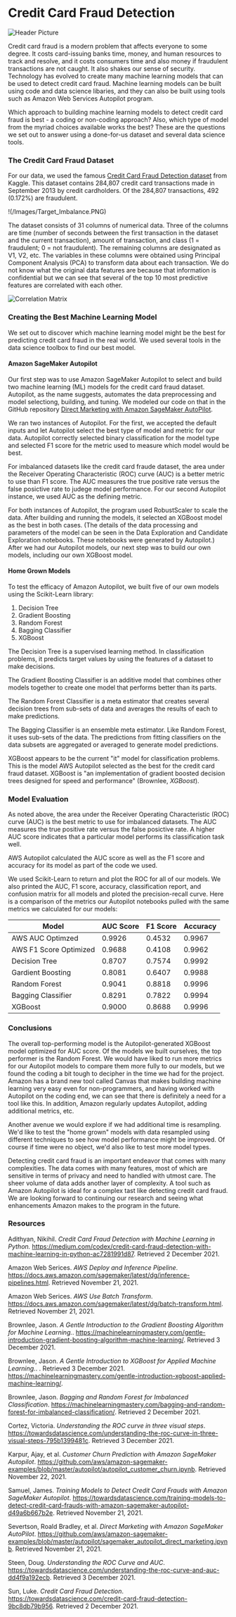 # Credit Card Fraud Detection

![Header Picture](/Images/credit-card-1591492_960_720.webp)

Credit card fraud is a modern problem that affects everyone to some degree.  It costs card-issuing banks time, money, and human resources to track and resolve, and it costs consumers time and also money if fraudulent transactions are not caught.  It also shakes our sense of security.  Technology has evolved to create many machine learning models that can be used to detect credit card fraud.  Machine learning models can be built using code and data science libaries, and they can also be built using tools such as Amazon Web Services Autopilot program.  

Which approach to building machine learning models to detect credit card fraud is best - a coding or non-coding approach?  Also, which type of model from the myriad choices available works the best?  These are the questions we set out to answer using a done-for-us dataset and several data science tools.

### The Credit Card Fraud Dataset

For our data, we used the famous [Credit Card Fraud Detection dataset](https://www.kaggle.com/mlg-ulb/creditcardfraud) from Kaggle.  This dataset contains 284,807 credit card transactions made in September 2013 by credit cardholders.  Of the 284,807 transactions, 492 (0.172%) are fraudulent.  

!(/Images/Target_Imbalance.PNG)

The dataset consists of 31 columns of numerical data.  Three of the columns are time (number of seconds between the first transaction in the dataset and the current transaction), amount of transaction, and class (1 = fraudulent; 0 = not fraudulent).  The remaining columns are designated as V1, V2, etc.  The variables in these columns were obtained using Principal Component Analysis (PCA) to transform data about each transaction.  We do not know what the original data features are because that information is confidential but we can see that several of the top 10 most predictive features are correlated with each other.

![Correlation Matrix](/Images/Correlation_Matrix.PNG)

### Creating the Best Machine Learning Model

We set out to discover which machine learning model might be the best for predicting credit card fraud in the real world.  We used several tools in the data science toolbox to find our best model.

#### Amazon SageMaker Autopilot

Our first step was to use Amazon SageMaker Autopilot to select and build two machine learning (ML) models for the credit card fraud dataset.  Autopilot, as the name suggests, automates the data preprocessing and model selectiong, building, and tuning.  We modeled our code on that in the GitHub repository [Direct Marketing with Amazon SageMaker AutoPilot](https://github.com/aws/amazon-sagemaker-examples/blob/master/autopilot/sagemaker_autopilot_direct_marketing.ipynb).  

We ran two instances of Autopilot.  For the first, we accepted the default inputs and let Autopilot select the best type of model and metric for our data.  Autopilot correctly selected binary classification for the model type and selected F1 score for the metric used to measure which model would be best.  

For imbalanced datasets like the credit card fraude dataset, the area under the Receiver Operating Characteristic (ROC) curve (AUC) is a better metric to use than F1 score. The AUC measures the true positive rate versus the false posictive rate to judege model performance.  For our second Autopilot instance, we used AUC as the defining metric.  

For both instances of Autopilot, the program used RobustScaler to scale the data.  After building and running the models, it selected an XGBoost model as the best in both cases. (The details of the data processing and parameters of the model can be seen in the Data Exploration and Candidate Exploration notebooks.  These notebooks were generated by Autopilot.)  After we had our Autopilot models, our next step was to build our own models, including our own XGBoost model. 

#### Home Grown Models

To test the efficacy of Amazon Autopilot, we built five of our own models using the Scikit-Learn library:

1. Decision Tree
2. Gradient Boosting
3. Random Forest
4. Bagging Classifier
5. XGBoost

The Decision Tree is a supervised learning method.  In classification problems, it predicts target values by using the features of a dataset to make decisions.

The Gradient Boosting Classifier is an additive model that combines other models together to create one model that performs better than its parts.

The Random Forest Classifier is a meta estimator that creates several decision trees from sub-sets of data and averages the results of each to make predictions.

The Bagging Classifier is an ensemble meta estimator.  Like Random Forest, it uses sub-sets of the data.  The predictions from fitting classifiers on the data subsets are aggregated or averaged to generate model predictions.

XGBoost appears to be the current "it" model for classification problems.  This is the model AWS Autopilot selected as the best for the credit card fraud dataset.  XGBoost is "an implementation of gradient boosted decision trees designed for speed and performance" (Brownlee, *XGBoost*).

### Model Evaluation

As noted above, the area under the Receiver Operating Characteristic (ROC) curve (AUC) is the best metric to use for imbalanced datasets. The AUC measures the true positive rate versus the false posictive rate.  A higher AUC score indicates that a particular model performs its classification task well.

AWS Autopilot calculated the AUC score as well as the F1 score and accuracy for its model as part of the code we used.

We used Scikit-Learn to return and plot the ROC for all of our models.  We also printed the AUC, F1 score, accuracy, classification report, and confusion matrix for all models and ploted the precision-recall curve.  Here is a comparison of the metrics our Autopilot notebooks pulled with the same metrics we calculated for our models:

| Model                      | AUC Score   | F1 Score   | Accuracy   |
| -------------------------- | ----------- | ---------- | ---------- |
| AWS AUC Optimzed           | 0.9926      | 0.4532     | 0.9967     |
| AWS F1 Score Optimized     | 0.9688      | 0.4108     | 0.9962     |
| Decision Tree              | 0.8707      | 0.7574     | 0.9992     |
| Gardient Boosting          | 0.8081      | 0.6407     | 0.9988     |
| Random Forest              | 0.9041      | 0.8818     | 0.9996     |
| Bagging Classifier         | 0.8291      | 0.7822     | 0.9994     |
| XGBoost                    | 0.9000      | 0.8688     | 0.9996     |


### Conclusions

The overall top-performing model is the Autopilot-generated XGBoost model optimized for AUC score.  Of the models we built ourselves, the top performer is the Random Forest.  We would have liked to run more metrics for our Autopilot models to compare them more fully to our models, but we found the coding a bit tough to decipher in the time we had for the project.  Amazon has a brand new tool called Canvas that makes building machine learning very easy even for non-programmers, and having worked with Autopilot on the coding end, we can see that there is definitely a need for a tool like this. In addition, Amazon regularly updates Autopilot, adding additional metrics, etc.

Another avenue we would explore if we had additional time is resampling.  We'd like to test the "home grown" models with data resampled using different techniques to see how model performance might be improved.  Of course if time were no object, we'd also like to test more model types.

Detecting credit card fraud is an important endeavor that comes with many complexities.  The data comes with many features, most of which are sensitive in terms of privacy and need to handled with utmost care.  The sheer volume of data adds another layer of complexity.  A tool such as Amazon Autopilot is ideal for a complex tast like detecting credit card fraud.  We are looking forward to continuing our research and seeing what enhancements Amazon makes to the program in the future.

### Resources

Adithyan, Nikihil. *Credit Card Fraud Detection with Machine Learning in Python.* https://medium.com/codex/credit-card-fraud-detection-with-machine-learning-in-python-ac7281991d87. Retrieved 2 December 2021.

Amazon Web Serices. *AWS Deploy and Inference Pipeline*. https://docs.aws.amazon.com/sagemaker/latest/dg/inference-pipelines.html. Retrieved November 21, 2021.

Amazon Web Serices. *AWS Use Batch Transform*. https://docs.aws.amazon.com/sagemaker/latest/dg/batch-transform.html. Retrieved November 21, 2021.

Brownlee, Jason. *A Gentle Introduction to the Gradient Boosting Algorithm for Machine Learning.*. https://machinelearningmastery.com/gentle-introduction-gradient-boosting-algorithm-machine-learning/. Retrieved 3 December 2021.

Brownlee, Jason. *A Gentle Introduction to XGBoost for Applied Machine Learning.*. . Retrieved 3 December 2021.
https://machinelearningmastery.com/gentle-introduction-xgboost-applied-machine-learning/.

Brownlee, Jason. *Bagging and Random Forest for Imbalanced Classification*. https://machinelearningmastery.com/bagging-and-random-forest-for-imbalanced-classification/. Retrieved 2 December 2021.

Cortez, Victoria. *Understanding the ROC curve in three visual steps*. https://towardsdatascience.com/understanding-the-roc-curve-in-three-visual-steps-795b1399481c. Retrieved 3 December 2021.

Karpur, Ajay, et al. *Customer Churn Prediction with Amazon SageMaker Autopilot*. https://github.com/aws/amazon-sagemaker-examples/blob/master/autopilot/autopilot_customer_churn.ipynb. Retrieved November 22, 2021.

Samuel, James. *Training Models to Detect Credit Card Frauds with Amazon SageMaker Autopilot*. https://towardsdatascience.com/training-models-to-detect-credit-card-frauds-with-amazon-sagemaker-autopilot-d49a6b667b2e. Retrieved November 21, 2021.

Severtson, Roald Bradley, et al. *Direct Marketing with Amazon SageMaker AutoPilot*. https://github.com/aws/amazon-sagemaker-examples/blob/master/autopilot/sagemaker_autopilot_direct_marketing.ipynb. Retrieved November 21, 2021.

Steen, Doug.  *Understanding the ROC Curve and AUC*. https://towardsdatascience.com/understanding-the-roc-curve-and-auc-dd4f9a192ecb. Retrieved 3 December 2021.

Sun, Luke.  *Credit Card Fraud Detection*. https://towardsdatascience.com/credit-card-fraud-detection-9bc8db79b956. Retrieved 2 December 2021.
